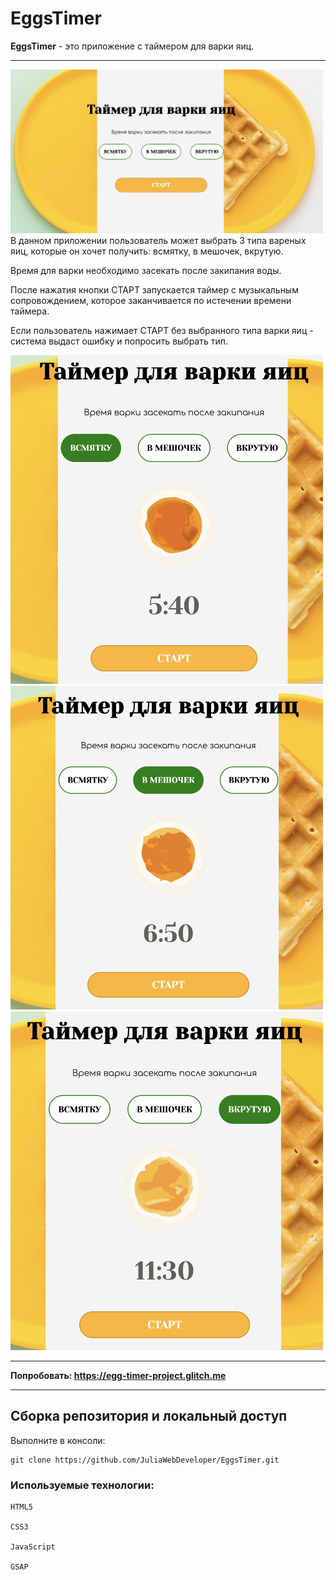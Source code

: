 # EggsTimer
**EggsTimer** - это приложение с таймером для варки яиц.
***
<div>
  <img src=https://github.com/JuliaWebDeveloper/EggsTimer/blob/main/assets/eggsTimerOne.png width="500"/>&nbsp;
</div>
В данном приложении пользователь может выбрать 3 типа вареных яиц, которые он хочет получить: всмятку, в мешочек, вкрутую.

Время для варки необходимо засекать после закипания воды.

После нажатия кнопки СТАРТ запускается таймер с музыкальным сопровождением, которое заканчивается по истечении времени таймера.

Если пользователь нажимает СТАРТ без выбранного типа варки яиц -  система выдаст ошибку и попросить выбрать тип.

<div>
  <img src=https://github.com/JuliaWebDeveloper/EggsTimer/blob/main/assets/eggsTimerTwo.png width="500"/>&nbsp;
  <img src=https://github.com/JuliaWebDeveloper/EggsTimer/blob/main/assets/eggsTimerThree.png width="500"/>&nbsp;
  <img src=https://github.com/JuliaWebDeveloper/EggsTimer/blob/main/assets/eggsTimerFour.png width="500"/>&nbsp;
</div>

***
**Попробовать: https://egg-timer-project.glitch.me**
***

<h2>Сборка репозитория и локальный доступ</h2>
Выполните в консоли:

    git clone https://github.com/JuliaWebDeveloper/EggsTimer.git

<h3>Используемые технологии:</h3>
    
    HTML5

    CSS3

    JavaScript

    GSAP

